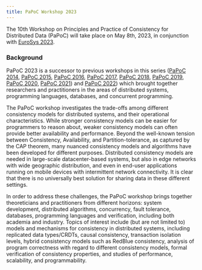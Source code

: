 ```yaml
---
title: PaPoC Workshop 2023
---
```


The 10th Workshop on Principles and Practice of Consistency for Distributed Data (PaPoC) will take place on May 8th, 2023, in conjunction with [EuroSys 2023](https://2023.eurosys.org).

### Background

PaPoC 2023 is a successor to previous workshops in this series 
([PaPoC 2014](http://eventos.fct.unl.pt/papec/), 
[PaPoC 2015](http://papoc.di.uminho.pt/), 
[PaPoC 2016](http://www2.ucsc.edu/papoc-2016/), 
[PaPoC 2017](http://software.imdea.org/Conferences/PAPOC17/program.shtml), 
[PaPoC 2018](https://papoc-workshop.github.io/2018/), 
[PaPoC 2019](https://novasys.di.fct.unl.pt/conferences/papoc19/), 
[PaPoC 2020](https://papoc-workshop.github.io/2020/),
[PaPoC 2021](https://papoc-workshop.github.io/2021/)) and
[PaPoC 2022](https://papoc-workshop.github.io/2022/))
which brought together researchers and practitioners in the areas of distributed systems, programming languages, databases, and concurrent programming.

The PaPoC workshop investigates the trade-offs among different consistency models for distributed systems, and their operational characteristics. 
While stronger consistency models can be easier for programmers to reason about, weaker consistency models can often provide better availability and performance.
Beyond the well-known tension between Consistency, Availability, and Partition-tolerance, as captured by the CAP theorem, many nuanced consistency models and algorithms have been developed for different purposes. 
Distributed consistency models are needed in large-scale datacenter-based systems, but also in edge networks with wide geographic distribution, and even in end-user applications running on mobile devices with intermittent network connectivity.
It is clear that there is no universally best solution for sharing data in these different settings.

In order to address these challenges, the PaPoC workshop brings together theoreticians and practitioners from different horizons: system development, distributed algorithms, concurrency, fault tolerance, databases, programming languages and verification, including both academia and industry. 
Topics of interest include (but are not limited to) models and mechanisms for consistency in distributed systems, including replicated data types/CRDTs, causal consistency, transaction isolation levels, hybrid consistency models such as RedBlue consistency, analysis of program correctness with regard to different consistency models, formal verification of consistency properties, and studies of performance, scalability, and programmability.
